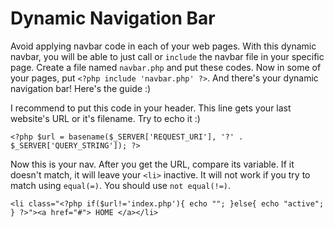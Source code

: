 # Dynamic Navigation Bar
Avoid applying navbar code in each of your web pages. With this dynamic navbar, you will be able to just call or `include` the navbar file in your specific page. Create a file named `navbar.php` and put these codes. Now in some of your pages, put `<?php include 'navbar.php' ?>`. And there's your dynamic navigation bar! Here's the guide :)

I recommend to put this code in your header. This line gets your last website's URL or it's filename. Try to echo it :)

`<?php $url = basename($_SERVER['REQUEST_URI'], '?' . $_SERVER['QUERY_STRING']); ?>`

Now this is your nav. After you get the URL, compare its variable. If it doesn't match, it will leave your `<li>` inactive. It will not work if you try to match using `equal(=)`. You should use `not equal(!=)`.

`<li class="<?php if($url!='index.php'){ echo ""; }else{ echo "active"; } ?>"><a href="#"> HOME </a></li>`
